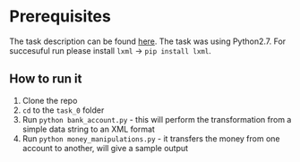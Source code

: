 Prerequisites
=============

The task description can be found [here](https://edux.fit.cvut.cz/courses/MI-MDW/hw/00/start).
The task was using Python2.7. For succesuful run please install `lxml` -> `pip install lxml`.

How to run it
-------------

1. Clone the repo
1. `cd` to the `task_0` folder
1. Run `python bank_account.py` - this will perform the transformation from a simple data string to an XML format
1. Run `python money_manipulations.py` - it transfers the money from one account to another, will give a sample output 